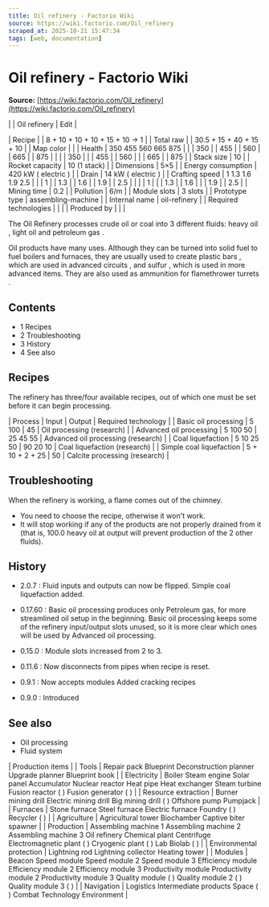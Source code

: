 ```yaml
---
title: Oil refinery - Factorio Wiki
source: https://wiki.factorio.com/Oil_refinery
scraped_at: 2025-10-21 15:47:34
tags: [web, documentation]
---
```


# Oil refinery - Factorio Wiki

**Source:** [https://wiki.factorio.com/Oil_refinery](https://wiki.factorio.com/Oil_refinery)


|  | Oil refinery | Edit |

| Recipe |
| 8 + 10 + 10 + 10 + 15 + 10 → 1 |
| Total raw |
| 30.5 + 15 + 40 + 15 + 10 |
| Map color |  |
| Health | 350 455 560 665 875 |  |  | 350 |  | 455 |  | 560 |  | 665 |  | 875 |
|  |  | 350 |
|  | 455 |  | 560 |
|  | 665 |  | 875 |
| Stack size | 10 |
| Rocket capacity | 10 (1 stack) |
| Dimensions | 5×5 |
| Energy consumption | 420 kW ( electric ) |
| Drain | 14 kW ( electric ) |
| Crafting speed | 1 1.3 1.6 1.9 2.5 |  |  | 1 |  | 1.3 |  | 1.6 |  | 1.9 |  | 2.5 |
|  |  | 1 |
|  | 1.3 |  | 1.6 |
|  | 1.9 |  | 2.5 |
| Mining time | 0.2 |
| Pollution | 6/m |
| Module slots | 3 slots |
| Prototype type | assembling-machine |
| Internal name | oil-refinery |
| Required technologies |
|  |
| Produced by |
|  |

The Oil Refinery processes crude oil or coal into 3 different fluids: heavy oil , light oil and petroleum gas .

Oil products have many uses. Although they can be turned into solid fuel to fuel boilers and furnaces, they are usually used to create plastic bars , which are used in advanced circuits , and sulfur , which is used in more advanced items. They are also used as ammunition for flamethrower turrets .

## Contents

- 1 Recipes
- 2 Troubleshooting
- 3 History
- 4 See also

## Recipes

The refinery has three/four available recipes, out of which one must be set before it can begin processing.

| Process | Input | Output | Required technology |
| Basic oil processing | 5 100 | 45 | Oil processing (research) |
| Advanced oil processing | 5 100 50 | 25 45 55 | Advanced oil processing (research) |
| Coal liquefaction | 5 10 25 50 | 90 20 10 | Coal liquefaction (research) |
| Simple coal liquefaction | 5 + 10 + 2 + 25 | 50 | Calcite processing (research) |

## Troubleshooting

When the refinery is working, a flame comes out of the chimney.

- You need to choose the recipe, otherwise it won't work.
- It will stop working if any of the products are not properly drained from it (that is, 100.0 heavy oil at output will prevent production of the 2 other fluids).

## History

- 2.0.7 : Fluid inputs and outputs can now be flipped. Simple coal liquefaction added.

- 0.17.60 : Basic oil processing produces only Petroleum gas, for more streamlined oil setup in the beginning. Basic oil processing keeps some of the refinery input/output slots unused, so it is more clear which ones will be used by Advanced oil processing.

- 0.15.0 : Module slots increased from 2 to 3.

- 0.11.6 : Now disconnects from pipes when recipe is reset.

- 0.9.1 : Now accepts modules Added cracking recipes

- 0.9.0 : Introduced

## See also

- Oil processing
- Fluid system

| Production items |
| Tools | Repair pack Blueprint Deconstruction planner Upgrade planner Blueprint book |
| Electricity | Boiler Steam engine Solar panel Accumulator Nuclear reactor Heat pipe Heat exchanger Steam turbine Fusion reactor ( ) Fusion generator ( ) |
| Resource extraction | Burner mining drill Electric mining drill Big mining drill ( ) Offshore pump Pumpjack |
| Furnaces | Stone furnace Steel furnace Electric furnace Foundry ( ) Recycler ( ) |
| Agriculture | Agricultural tower Biochamber Captive biter spawner |
| Production | Assembling machine 1 Assembling machine 2 Assembling machine 3 Oil refinery Chemical plant Centrifuge Electromagnetic plant ( ) Cryogenic plant ( ) Lab Biolab ( ) |
| Environmental protection | Lightning rod Lightning collector Heating tower |
| Modules | Beacon Speed module Speed module 2 Speed module 3 Efficiency module Efficiency module 2 Efficiency module 3 Productivity module Productivity module 2 Productivity module 3 Quality module ( ) Quality module 2 ( ) Quality module 3 ( ) |
| Navigation | Logistics Intermediate products Space ( ) Combat Technology Environment |
